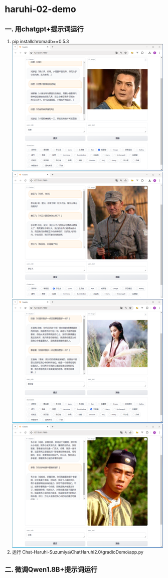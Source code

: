 # haruhi-02-demo


## 一. 用chatgpt+提示词运行
1. pip installchromadb==0.5.3
    ![](.images/a11c41e9.png)
    ![](.images/0e8476e8.png)
    ![](.images/2b6b6076.png)
    ![](.images/04006f9b.png)
2. 运行 Chat-Haruhi-Suzumiya\ChatHaruhi2.0\gradioDemo\app.py

## 二. 微调Qwen1.8B+提示词运行






